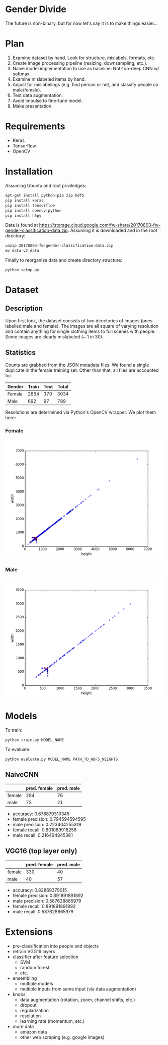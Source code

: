 # Gender Divide

The future is non-binary, but for now let's say it is to make things easier...

# Plan

1. Examine dataset by hand. Look for structure, mislabels, formats, etc.
2. Create image processing pipeline (resizing, downsampling, etc.).
3. Naive model implementation to use as baseline: Not-too-deep CNN w/ softmax.
4. Examine mislabeled items by hand.
5. Adjust for mislabelings (e.g. find person or not, and classify people on male/female).
6. Test data augmentation.
7. Avoid impulse to fine-tune model.
8. Make presentation.

# Requirements

- Keras
- Tensorflow
- OpenCV

# Installation

Assuming Ubuntu and root priviledges:

    apt-get install python-pip zip hdf5
    pip install keras
    pip install tensorflow
    pip install opencv-python
    pip install h5py


Data is found at https://storage.cloud.google.com/fw-share/20170803-fw-gender-classification-data.zip. Assuming it is downloaded and in the root directory:

    unzip 20170803-fw-gender-classification-data.zip
    mv data-v2 data

Finally to reorganize data and create directory structure:

    python setup.py

# Dataset

## Description

Upon first look, the dataset consists of two directories of images (ones labelled male and female). The images are all square of varying resolution and contain anything for single clothing items to full scenes with people. Some images are clearly mislabeled (~ 1 in 30).

## Statistics

Counts are grabbed from the JSON metadata files. We found a single duplicate in the female training set. Other than that, all files are accounted for.

| Gender | Train | Test | Total |
| ------ | ----- | ---- | ----- |
| Female | 2664  | 370  | 3034  |
| Male   | 692   | 97   | 789   |

Resolutions are determined via Python's OpenCV wrapper. We plot them here:

### Female

![Female resolutions](results/female_resolutions.png)

### Male

![Male resolutions](results/male_resolutions.png)

# Models

To train:

    python train.py MODEL_NAME

To evaluate:

    python evaluate.py MODEL_NAME PATH_TO_HDF5_WEIGHTS

## NaiveCNN

|        | pred. female | pred. male |
| ------ | ------------ | ---------- |
| female | 294          | 76         |
| male   | 73           | 21         |

- accuracy: 0.678879310345
- female precision: 0.794594594595
- male precision: 0.223404255319
- female recall: 0.801089918256
- male recall: 0.216494845361

## VGG16 (top layer only)

|        | pred. female | pred. male |
| ------ | ------------ | ---------- |
| female | 330          | 40         |
| male   | 40           | 57         |

- accuracy: 0.82869379015
- female precision: 0.891891891892
- male precision: 0.587628865979
- female recall: 0.891891891892
- male recall: 0.587628865979

# Extensions

- pre-classification into people and objects
- retrain VGG16 layers
- classifier after feature selection
  - SVM
  - random forest
  - etc.
- ensembling
  - multiple models
  - multiple inputs from same input (via data augmentation)
- knobs
  - data augmentation (rotation, zoom, channel shifts, etc.)
  - dropout
  - regularization
  - resolution
  - learning rate (momentum, etc.)
- more data
  - amazon data
  - other web scraping (e.g. google images)

